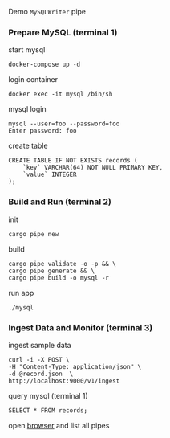 Demo `MySQLWriter` pipe
### Prepare MySQL (terminal 1)
start mysql
```
docker-compose up -d
```
login container
```
docker exec -it mysql /bin/sh
```
mysql login
```
mysql --user=foo --password=foo
Enter password: foo
```
create table
```
CREATE TABLE IF NOT EXISTS records (
    `key` VARCHAR(64) NOT NULL PRIMARY KEY,
    `value` INTEGER
);
```
### Build and Run (terminal 2)
init
```
cargo pipe new
```
build 
```
cargo pipe validate -o -p && \
cargo pipe generate && \
cargo pipe build -o mysql -r
```
run app
```
./mysql
```
### Ingest Data and Monitor (terminal 3)
ingest sample data
```
curl -i -X POST \
-H "Content-Type: application/json" \
-d @record.json  \
http://localhost:9000/v1/ingest
```
query mysql (terminal 1)
```
SELECT * FROM records;
```
open [browser](http://localhost:8000/v1/pipe) and list all pipes